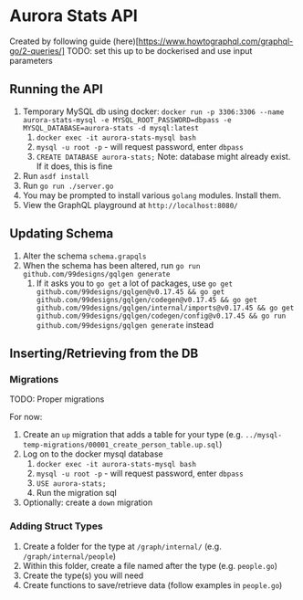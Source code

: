 # Aurora Stats API
Created by following guide (here)[https://www.howtographql.com/graphql-go/2-queries/]
TODO: set this up to be dockerised and use input parameters

## Running the API
1. Temporary MySQL db using docker: `docker run -p 3306:3306 --name aurora-stats-mysql -e MYSQL_ROOT_PASSWORD=dbpass -e MYSQL_DATABASE=aurora-stats -d mysql:latest` 
   1. `docker exec -it aurora-stats-mysql bash`
   2. `mysql -u root -p` - will request password, enter `dbpass`
   3. `CREATE DATABASE aurora-stats;` Note: database might already exist. If it does, this is fine
2. Run `asdf install`
3. Run `go run ./server.go`
4. You may be prompted to install various `golang` modules. Install them.
5. View the GraphQL playground at `http://localhost:8080/`

## Updating Schema
1. Alter the schema `schema.grapqls`
2. When the schema has been altered, run `go run github.com/99designs/gqlgen generate`
   1. If it asks you to `go get` a lot of packages, use `go get github.com/99designs/gqlgen@v0.17.45 && go get github.com/99designs/gqlgen/codegen@v0.17.45 && go get github.com/99designs/gqlgen/internal/imports@v0.17.45 && go get github.com/99designs/gqlgen/codegen/config@v0.17.45 && go run github.com/99designs/gqlgen generate` instead

## Inserting/Retrieving from the DB
### Migrations
TODO: Proper migrations

For now:
1. Create an `up` migration that adds a table for your type (e.g. `../mysql-temp-migrations/00001_create_person_table.up.sql`)
2. Log on to the docker mysql database
   1. `docker exec -it aurora-stats-mysql bash`
   2. `mysql -u root -p` - will request password, enter `dbpass`
   3. `USE aurora-stats;`
   4. Run the migration sql
3. Optionally: create a `down` migration

### Adding Struct Types
1. Create a folder for the type at `/graph/internal/` (e.g. `/graph/internal/people`)
2. Within this folder, create a file named after the type (e.g. `people.go`)
3. Create the type(s) you will need
4. Create functions to save/retrieve data (follow examples in `people.go`)